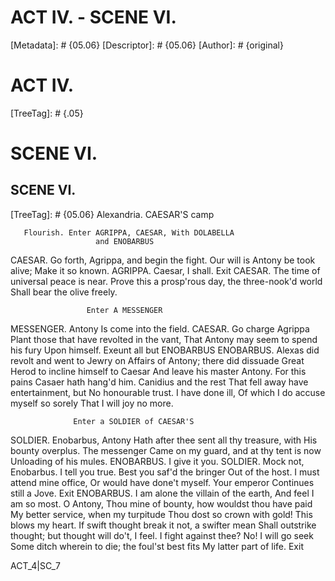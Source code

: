 # ACT IV. - SCENE VI.
[Metadata]: # {05.06}
[Descriptor]: # {05.06}
[Author]: # {original}
# ACT IV.

[TreeTag]: # {.05}

# SCENE VI.
## SCENE VI.
[TreeTag]: # {05.06}
                 Alexandria. CAESAR'S camp

       Flourish. Enter AGRIPPA, CAESAR, With DOLABELLA
                       and ENOBARBUS

  CAESAR. Go forth, Agrippa, and begin the fight.
    Our will is Antony be took alive;
    Make it so known.
  AGRIPPA. Caesar, I shall.                                 Exit
  CAESAR. The time of universal peace is near.
    Prove this a prosp'rous day, the three-nook'd world
    Shall bear the olive freely.

                     Enter A MESSENGER

  MESSENGER. Antony
    Is come into the field.
  CAESAR. Go charge Agrippa
    Plant those that have revolted in the vant,
    That Antony may seem to spend his fury
    Upon himself.                       Exeunt all but ENOBARBUS
  ENOBARBUS. Alexas did revolt and went to Jewry on
    Affairs of Antony; there did dissuade
    Great Herod to incline himself to Caesar
    And leave his master Antony. For this pains
    Casaer hath hang'd him. Canidius and the rest
    That fell away have entertainment, but
    No honourable trust. I have done ill,
    Of which I do accuse myself so sorely
    That I will joy no more.

                  Enter a SOLDIER of CAESAR'S

  SOLDIER. Enobarbus, Antony
    Hath after thee sent all thy treasure, with
    His bounty overplus. The messenger
    Came on my guard, and at thy tent is now
    Unloading of his mules.
  ENOBARBUS. I give it you.
  SOLDIER. Mock not, Enobarbus.
    I tell you true. Best you saf'd the bringer
    Out of the host. I must attend mine office,
    Or would have done't myself. Your emperor
    Continues still a Jove.                                 Exit
  ENOBARBUS. I am alone the villain of the earth,
    And feel I am so most. O Antony,
    Thou mine of bounty, how wouldst thou have paid
    My better service, when my turpitude
    Thou dost so crown with gold! This blows my heart.
    If swift thought break it not, a swifter mean
    Shall outstrike thought; but thought will do't, I feel.
    I fight against thee? No! I will go seek
    Some ditch wherein to die; the foul'st best fits
    My latter part of life.                                 Exit

ACT_4|SC_7
